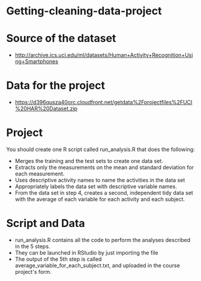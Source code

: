 # Getting-cleaning-data-project

# Source of the dataset 
- http://archive.ics.uci.edu/ml/datasets/Human+Activity+Recognition+Using+Smartphones

# Data for the project

- https://d396qusza40orc.cloudfront.net/getdata%2Fprojectfiles%2FUCI%20HAR%20Dataset.zip

# Project

You should create one R script called run_analysis.R that does the following:
- Merges the training and the test sets to create one data set.
- Extracts only the measurements on the mean and standard deviation for each measurement.
- Uses descriptive activity names to name the activities in the data set
- Appropriately labels the data set with descriptive variable names.
- From the data set in step 4, creates a second, independent tidy data set with the average of each variable for each activity and each   subject.


# Script and Data

- run_analysis.R contains all the code to perform the analyses described in the 5 steps. 
- They can be launched in RStudio by just importing the file
- The output of the 5th step is called average_variable_for_each_subject.txt, and uploaded in the course project's form.



